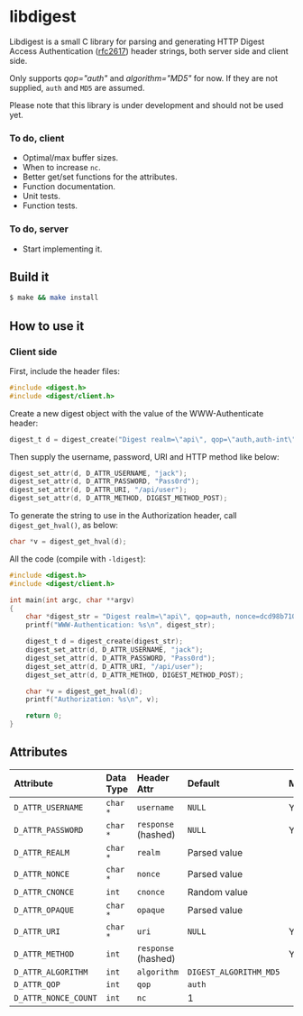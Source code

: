 libdigest
=========

Libdigest is a small C library for parsing and generating HTTP Digest Access
Authentication ([rfc2617](https://www.ietf.org/rfc/rfc2617.txt)) header
strings, both server side and client side.

Only supports *qop="auth"* and *algorithm="MD5"* for now. If they are not supplied,
`auth` and `MD5` are assumed.

Please note that this library is under development and should not be used yet.

### To do, client

  * Optimal/max buffer sizes.
  * When to increase `nc`.
  * Better get/set functions for the attributes.
  * Function documentation.
  * Unit tests.
  * Function tests.

### To do, server

  * Start implementing it.

Build it
--------

```sh
$ make && make install
```

How to use it
-------------

### Client side

First, include the header files:

```C
#include <digest.h>
#include <digest/client.h>
```

Create a new digest object with the value of the WWW-Authenticate header:

```C
digest_t d = digest_create("Digest realm=\"api\", qop=\"auth,auth-int\", nonce=dcd98b7102dd2f0e8b11d0f600bfb0c093");
```

Then supply the username, password, URI and HTTP method like below:

```C
digest_set_attr(d, D_ATTR_USERNAME, "jack");
digest_set_attr(d, D_ATTR_PASSWORD, "Pass0rd");
digest_set_attr(d, D_ATTR_URI, "/api/user");
digest_set_attr(d, D_ATTR_METHOD, DIGEST_METHOD_POST);
```

To generate the string to use in the Authorization header, call `digest_get_hval()`, as below:

```C
char *v = digest_get_hval(d);
```

All the code (compile with `-ldigest`):

```C
#include <digest.h>
#include <digest/client.h>

int main(int argc, char **argv)
{
	char *digest_str = "Digest realm=\"api\", qop=auth, nonce=dcd98b7102dd2f0e8b11d0f600bfb0c093";
	printf("WWW-Authentication: %s\n", digest_str);

	digest_t d = digest_create(digest_str);
	digest_set_attr(d, D_ATTR_USERNAME, "jack");
	digest_set_attr(d, D_ATTR_PASSWORD, "Pass0rd");
	digest_set_attr(d, D_ATTR_URI, "/api/user");
	digest_set_attr(d, D_ATTR_METHOD, DIGEST_METHOD_POST);

	char *v = digest_get_hval(d);
	printf("Authorization: %s\n", v);

	return 0;
}
```

Attributes
----------

| Attribute            | Data Type | Header Attr         | Default                | Mandatory |
|:---------------------|:----------|:--------------------|:-----------------------|:----------|
| `D_ATTR_USERNAME`    | `char *`  | `username`          | `NULL`                 | Yes       |
| `D_ATTR_PASSWORD`    | `char *`  | `response` (hashed) | `NULL`                 | Yes       |
| `D_ATTR_REALM`       | `char *`  | `realm`             | Parsed value           |           |
| `D_ATTR_NONCE`       | `char *`  | `nonce`             | Parsed value           |           |
| `D_ATTR_CNONCE`      | `int`     | `cnonce`            | Random value           |           |
| `D_ATTR_OPAQUE`      | `char *`  | `opaque`            | Parsed value           |           |
| `D_ATTR_URI`         | `char *`  | `uri`               | `NULL`                 | Yes       |
| `D_ATTR_METHOD`      | `int`     | `response` (hashed) |                        | Yes       |
| `D_ATTR_ALGORITHM`   | `int`     | `algorithm`         | `DIGEST_ALGORITHM_MD5` |           |
| `D_ATTR_QOP`         | `int`     | `qop`               | `auth`                 |           |
| `D_ATTR_NONCE_COUNT` | `int`     | `nc`                | 1                      |           |
